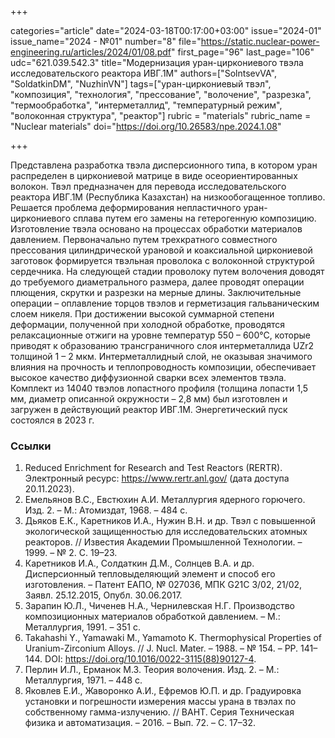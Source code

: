 +++

categories="article"
date="2024-03-18T00:17:00+03:00"
issue="2024-01"
issue_name="2024 - №01"
number="8"
file="https://static.nuclear-power-engineering.ru/articles/2024/01/08.pdf"
first_page="96"
last_page="106"
udc="621.039.542.3"
title="Модернизация уран-циркониевого твэла исследовательского реактора ИВГ.1М"
authors=["SolntsevVA", "SoldatkinDM", "NuzhinVN"]
tags=["уран-циркониевый твэл", "композиция", "технология", "прессование", "волочение", "разрезка", "термообработка", "интерметаллид", "температурный режим", "волоконная структура", "реактор"]
rubric = "materials"
rubric_name = "Nuclear materials"
doi="https://doi.org/10.26583/npe.2024.1.08"

+++

Представлена разработка твэла дисперсионного типа, в котором уран распределен в циркониевой матрице в виде осеориентированных волокон. Твэл предназначен для перевода исследовательского реактора ИВГ.1М (Республика Казахстан) на низкообогащенное топливо. Решается проблема деформирования непластичного уран-циркониевого сплава путем его замены на гетерогенную композицию. Изготовление твэла основано на процессах обработки материалов давлением. Первоначально путем трехкратного совместного прессования цилиндрической урановой и коаксиальной циркониевой заготовок формируется твэльная проволока с волоконной структурой сердечника. На следующей стадии проволоку путем волочения доводят до требуемого диаметрального размера, далее проводят операции плющения, скрутки и разрезки на мерные длины. Заключительные операции – оплавление торцов твэлов и герметизация гальваническим слоем никеля. При достижении высокой суммарной степени деформации, полученной при холодной обработке, проводятся релаксационные отжиги на уровне температур 550 – 600°С, которые приводят к образованию трансграничного слоя интерметаллида UZr2 толщиной 1 – 2 мкм. Интерметаллидный слой, не оказывая значимого влияния на прочность и теплопроводность композиции, обеспечивает высокое качество диффузионной сварки всех элементов твэла. Комплект из 14040 твэлов лопастного профиля (толщина лопасти 1,5 мм, диаметр описанной окружности – 2,8 мм) был изготовлен и загружен в действующий реактор ИВГ.1М. Энергетический пуск состоялся в 2023 г.

### Ссылки

1. Reduced Enrichment for Research and Test Reactors (RERTR). Электронный ресурс: https://www.rertr.anl.gov/ (дата доступа 20.11.2023).
2. Емельянов В.С., Евстюхин А.И. Металлургия ядерного горючего. Изд. 2. – М.: Атомиздат, 1968. – 484 с.
3. Дьяков Е.К., Каретников И.А., Нужин В.Н. и др. Твэл с повышенной экологической защищенностью для исследовательских атомных реакторов. // Известия Академии Промышленной Технологии. – 1999. – № 2. С. 19–23.
4. Каретников И.А., Солдаткин Д.М., Солнцев В.А. и др. Дисперсионный тепловыделяющий элемент и способ его изготовления. – Патент ЕАПО, № 027036, МПК G21C 3/02, 21/02, Заявл. 25.12.2015, Опубл. 30.06.2017.
5. Зарапин Ю.Л., Чиченев Н.А., Чернилевская Н.Г. Производство композиционных материалов обработкой давлением. – М.: Металлургия, 1991. – 351 с.
6. Takahashi Y., Yamawaki M., Yamamoto K. Thermophysical Properties of Uranium-Zirconium Alloys. // J. Nucl. Mater. – 1988. – № 154. – PP. 141–144. DOI: https://doi.org/10.1016/0022-3115(88)90127-4.
7. Перлин И.Л., Ерманок М.З. Теория волочения. Изд. 2. – М.: Металлургия, 1971. – 448 с.
8. Яковлев Е.И., Жаворонко А.И., Ефремов Ю.П. и др. Градуировка установки и погрешности измерения массы урана в твэлах по собственному гамма-излучению. // ВАНТ. Серия Техническая физика и автоматизация. – 2016. – Вып. 72. – С. 17–32.